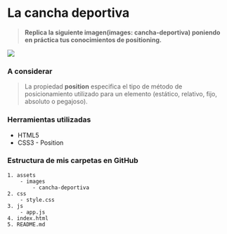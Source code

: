 # La cancha deportiva #

> __Replica la siguiente imagen(images: cancha-deportiva) poniendo en práctica tus conocimientos de positioning.__

![](https://fotos.subefotos.com/c8aebc7059f194f164e0c9c3f63421e6o.png)

### A considerar ###

> La propiedad __position__ especifica el tipo de método de posicionamiento utilizado para un elemento (estático, relativo, fijo, absoluto o pegajoso).


### Herramientas utilizadas ###

- HTML5
- CSS3 - Position

### Estructura de mis carpetas en GitHub ###
```Cancha deportiva
1. assets
    - images
        - cancha-deportiva
2. css
    - style.css
3. js
    - app.js
4. index.html
5. README.md
```